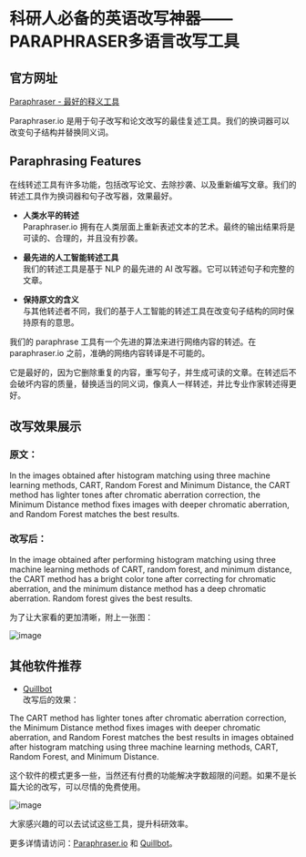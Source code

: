 # 科研人必备的英语改写神器——PARAPHRASER多语言改写工具

## 官方网址

[Paraphraser - 最好的释义工具](https://www.paraphraser.io/zh/paraphrase-tool)

Paraphraser.io 是用于句子改写和论文改写的最佳复述工具。我们的换词器可以改变句子结构并替换同义词。

## Paraphrasing Features

在线转述工具有许多功能，包括改写论文、去除抄袭、以及重新编写文章。我们的转述工具作为换词器和句子改写器，效果最好。

- **人类水平的转述**  
  Paraphraser.io 拥有在人类层面上重新表述文本的艺术。最终的输出结果将是可读的、合理的，并且没有抄袭。

- **最先进的人工智能转述工具**  
  我们的转述工具是基于 NLP 的最先进的 AI 改写器。它可以转述句子和完整的文章。

- **保持原文的含义**  
  与其他转述者不同，我们的基于人工智能的转述工具在改变句子结构的同时保持原有的意思。

我们的 paraphrase 工具有一个先进的算法来进行网络内容的转述。在 paraphraser.io 之前，准确的网络内容转译是不可能的。

它是最好的，因为它删除重复的内容，重写句子，并生成可读的文章。在转述后不会破坏内容的质量，替换适当的同义词，像真人一样转述，并比专业作家转述得更好。

## 改写效果展示

### 原文：
In the images obtained after histogram matching using three machine learning methods, CART, Random Forest and Minimum Distance, the CART method has lighter tones after chromatic aberration correction, the Minimum Distance method fixes images with deeper chromatic aberration, and Random Forest matches the best results.


### 改写后：
In the image obtained after performing histogram matching using three machine learning methods of CART, random forest, and minimum distance, the CART method has a bright color tone after correcting for chromatic aberration, and the minimum distance method has a deep chromatic aberration. Random forest gives the best results.


为了让大家看的更加清晰，附上一张图：

![image](https://github.com/arimorihideki/PARAPHRASER/assets/169983901/5c6b3f51-f2ae-4d4e-b86a-47e141093bdb)


## 其他软件推荐

- [Quillbot](https://quillbot.com/)  
  改写后的效果：

The CART method has lighter tones after chromatic aberration correction, the Minimum Distance method fixes images with deeper chromatic aberration, and Random Forest matches the best results in images obtained after histogram matching using three machine learning methods, CART, Random Forest, and Minimum Distance.


这个软件的模式更多一些，当然还有付费的功能解决字数超限的问题。如果不是长篇大论的改写，可以尽情的免费使用。

![image](https://github.com/arimorihideki/PARAPHRASER/assets/169983901/2623ef0d-034a-49a5-b33c-00032e79dbb7)


大家感兴趣的可以去试试这些工具，提升科研效率。

更多详情请访问：[Paraphraser.io](https://www.paraphraser.io/zh/paraphrase-tool) 和 [Quillbot](https://quillbot.com/)。

